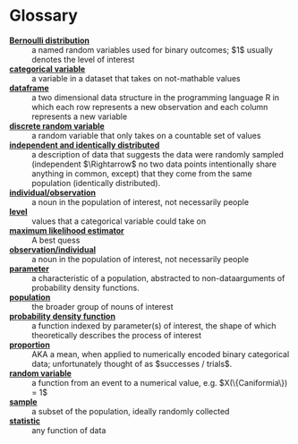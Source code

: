 # Glossary

<dl>
  <dt><b><a href="/bernoulli/proportions#bernoulli-distribution">Bernoulli
  distribution</a></b></dt>
  <dd>a named random variables used for binary outcomes; $1$ usually
    denotes the level of interest</dd>

  <dt><b><a href="/bernoulli/proportions#example">categorical
  variable</a></b></dt>
  <dd>a variable in a dataset that takes on not-mathable values</dd>

  <dt><b><a href="/bernoulli/proportions#data">dataframe</a></b></dt>
  <dd>a two dimensional data structure in the programming language R
      in which each row represents a new observation and each column
      represents a new variable</dd>

  <dt><b><a href="/bernoulli/proportions#bernoulli-distribution">discrete random variable</a></b></dt>
  <dd>a random variable that only takes on a countable set of
  values</dd>

  <dt><b><a href="/bernoulli/proportions#likelihood">independent
  and identically distributed</a></b></dt>
  <dd>a description of data that suggests the data were randomly
      sampled (independent $\Rightarrow$ no two data points
      intentionally share anything in common, except) that they come
    from the same population (identically distributed).</dd>

  <dt><b><a href="/bernoulli/proportions#goal-of-statistics">individual/observation</a></b></dt>
  <dd>a noun in the population of interest, not necessarily
    people</dd>

  <dt><b><a href="/bernoulli/proportions#bernoulli-distribution">level</a></b></dt>
  <dd>values that a categorical variable could take on</dd>

  <dt><b><a href="/bernoulli/proportions#maximum-likelihood-estimators">maximum
  likelihood estimator</a></b></dt>
  <dd>A best quess</dd>

  <dt><b><a href="/bernoulli/proportions#goal-of-statistics">observation/individual</a></b></dt>
  <dd>a noun in the population of interest, not necessarily
  people</dd>

  <dt><b><a href="/bernoulli/proportions#goal-of-statistics">parameter</a></b></dt>
  <dd>a characteristic of a population, abstracted to
    non-dataarguments of probability density functions.</dd>

  <dt><b><a href="/bernoulli/proportions#goal-of-statistics">population</a></b></dt>
  <dd>the broader group of nouns of interest</dd>

  <dt><b><a href="/bernoulli/proportions#bernoulli-distribution">probability density function</a></b></dt>
  <dd>a function indexed by parameter(s) of interest, the shape of
      which theoretically describes the process of interest</dd>

  <dt><b><a href="/bernoulli/proportions#example">proportion</a></b></dt>
  <dd>AKA a mean, when applied to numerically encoded binary
      categorical data; unfortunately thought of as $successes /
    trials$.</dd>

  <dt><b><a href="/distributions/distributions#random-variables">random variable</a></b></dt>
  <dd>a function from an event to a numerical value,
    e.g. $X(\{Caniformia\}) = 1$</dd>

  <dt><b><a href="/bernoulli/proportions#goal-of-statistics">sample</a></b></dt>
  <dd>a subset of the population, ideally randomly collected</dd>

  <dt><b><a href="/bernoulli/proportions#example">statistic</a></b></dt>
  <dd>any function of data</dd>
</dl>
